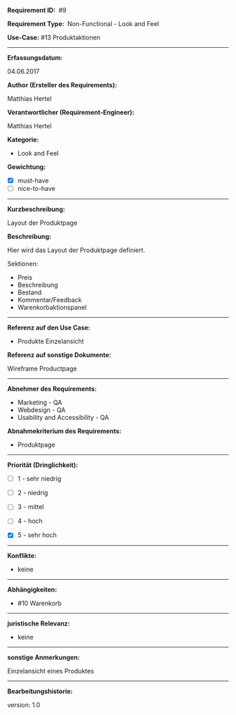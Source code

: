 **Requirement ID: ** #9

**Requirement Type: ** Non-Functional - Look and Feel

**Use-Case:** #13 Produktaktionen

---

**Erfassungsdatum:**

04.06.2017

**Author (Ersteller des Requirements):**

Matthias Hertel

**Verantwortlicher (Requirement-Engineer):**

Matthias Hertel

**Kategorie:**

- Look and Feel

**Gewichtung:**

- [x] must-have
- [ ] nice-to-have

---
**Kurzbeschreibung:**

Layout der Produktpage

**Beschreibung:**

Hier wird das Layout der Produktpage definiert.

Sektionen:
- Preis
- Beschreibung
- Bestand
- Kommentar/Feedback
- Warenkorbaktionspanel

---
**Referenz auf den Use Case:**

- Produkte Einzelansicht


**Referenz auf sonstige Dokumente:**

Wireframe Productpage

---
**Abnehmer des Requirements:**

- Marketing - QA
- Webdesign - QA
- Usability and Accessibility - QA

**Abnahmekriterium des Requirements:**

- Produktpage

---
**Priorität (Dringlichkeit):**

- [ ] 1 - sehr niedrig
- [ ] 2 - niedrig
- [ ] 3 - mittel
- [ ] 4 - hoch
- [x] 5 - sehr hoch


---
**Konflikte:**
- keine

---
**Abhängigkeiten:**

- #10 Warenkorb


---
**juristische Relevanz:**
- keine


---
**sonstige Anmerkungen:**

Einzelansicht eines Produktes

---
**Bearbeitungshistorie:**

version: 1.0
